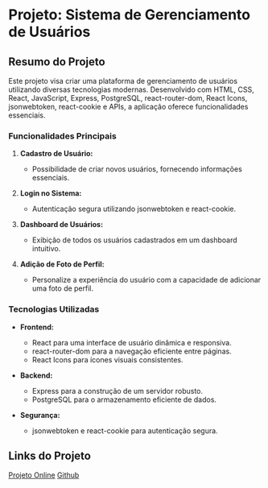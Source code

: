 # Projeto: Sistema de Gerenciamento de Usuários

## Resumo do Projeto

Este projeto visa criar uma plataforma de gerenciamento de usuários utilizando diversas tecnologias modernas. Desenvolvido com HTML, CSS, React, JavaScript, Express, PostgreSQL, react-router-dom, React Icons, jsonwebtoken, react-cookie e APIs, a aplicação oferece funcionalidades essenciais.

### Funcionalidades Principais

1.  **Cadastro de Usuário:**
    
    -   Possibilidade de criar novos usuários, fornecendo informações essenciais.
2.  **Login no Sistema:**
    
    -   Autenticação segura utilizando jsonwebtoken e react-cookie.
3.  **Dashboard de Usuários:**
    
    -   Exibição de todos os usuários cadastrados em um dashboard intuitivo.
4.  **Adição de Foto de Perfil:**
    
    -   Personalize a experiência do usuário com a capacidade de adicionar uma foto de perfil.

### Tecnologias Utilizadas

-   **Frontend:**
    
    -   React para uma interface de usuário dinâmica e responsiva.
    -   react-router-dom para a navegação eficiente entre páginas.
    -   React Icons para ícones visuais consistentes.
-   **Backend:**
    
    -   Express para a construção de um servidor robusto.
    -   PostgreSQL para o armazenamento eficiente de dados.
-   **Segurança:**
    
    -   jsonwebtoken e react-cookie para autenticação segura.

## Links do Projeto

[Projeto Online](https://sistemadeusuario.netlify.app/) 
[Github](https://github.com/Emanuel0001/sistema-de-usuario)